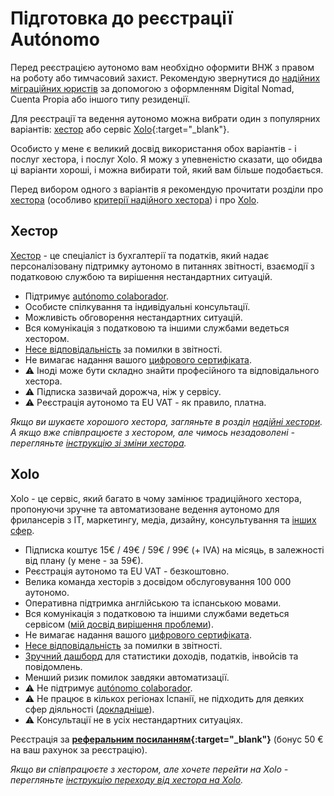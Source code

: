 # Підготовка до реєстрації Autónomo

Перед реєстрацією аутономо вам необхідно оформити ВНЖ з
правом на роботу або тимчасовий захист. Рекомендую звернутися до
[надійних міграційних юристів](#надійні-міграційні-юристи) за допомогою з оформленням Digital Nomad, Cuenta Propia
або іншого типу резиденції.

Для реєстрації та ведення аутономо можна вибрати один з популярних варіантів: [хестор](#надійні-хестори) або
сервіс [Xolo](https://bit.ly/xolosignup){:target="_blank"}.

Особисто у мене є великий досвід використання обох варіантів - і послуг хестора, і послуг Xolo. Я можу з упевненістю
сказати, що обидва ці варіанти хороші, і можна вибирати той, який вам більше подобається.

Перед вибором одного з варіантів я рекомендую прочитати розділи про [хестора](#хестор-1)
(особливо [критерії надійного хестора](#критерії-надійного-хестора)) і про [Xolo](#xolo-1).

## Хестор

[Хестор](#надійні-хестори) - це спеціаліст із бухгалтерії та податків, який надає персоналізовану підтримку
аутономо в питаннях звітності, взаємодії з податковою службою та вирішення нестандартних ситуацій.

- Підтримує [autónomo colaborador](#autónomo-colaborador).
- Особисте спілкування та індивідуальні консультації.
- Можливість обговорення нестандартних ситуацій.
- Вся комунікація з податковою та іншими службами ведеться хестором.
- [Несе відповідальність](#відповідальність-хестора) за помилки в звітності.
- Не вимагає надання вашого [цифрового сертифіката](#надання-цифрового-сертифіката-хестору).
- ⚠️ Іноді може бути складно знайти професійного та відповідального хестора.
- ⚠️ Підписка зазвичай дорожча, ніж у сервісу.
- ⚠️ Реєстрація аутономо та EU VAT - як правило, платна.

_Якщо ви шукаєте хорошого хестора, загляньте в розділ [надійні хестори](#надійні-хестори). А якщо вже співпрацюєте з
хестором, але чимось незадоволені - перегляньте [інструкцію зі зміни хестора](#зміна-хестора)._

## Xolo

Xolo - це сервіс, який багато в чому замінює традиційного хестора, пропонуючи зручне та автоматизоване ведення аутономо для
фрилансерів з IT, маркетингу, медіа, дизайну, консультування та [інших сфер](#чи-підійде-вам-xolo).

- Підписка коштує 15€ / 49€ / 59€ / 99€ (+ IVA) на місяць, в залежності від плану (у мене - за 59€).
- Реєстрація аутономо та EU VAT - безкоштовно.
- Велика команда хесторів з досвідом обслуговування 100 000 аутономо.
- Оперативна підтримка англійською та іспанською мовами.
- Вся комунікація з податковою та іншими службами ведеться
  сервісом ([мій досвід вирішення проблеми](#моя-проблема-з-іспанською-податковою)).
- Не вимагає надання вашого [цифрового сертифіката](#надання-цифрового-сертифіката-хестору).
- [Несе відповідальність](#відповідальність-xolo) за помилки в звітності.
- [Зручний дашборд](#демо-дашборда-туторіали) для статистики доходів, податків, інвойсів та повідомлень.
- Менший ризик помилок завдяки автоматизації.
- ⚠️ Не підтримує [autónomo colaborador](#autónomo-colaborador).
- ⚠️ Не працює в кількох регіонах Іспанії, не підходить для деяких сфер діяльності ([докладніше](#чи-підійде-вам-xolo)).
- ⚠️ Консультації не в усіх нестандартних ситуаціях.

Реєстрація за **[реферальним посиланням](https://bit.ly/xolosignup){:target="_blank"}** (бонус 50 € на ваш
рахунок за реєстрацію).

_Якщо ви співпрацюєте з хестором, але хочете перейти на Xolo -
перегляньте [інструкцію переходу від хестора на Xolo](#перехід-від-хестора-на-xolo)._
